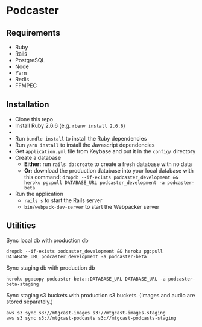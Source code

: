 # Podcaster

## Requirements

- Ruby
- Rails
- PostgreSQL
- Node
- Yarn
- Redis
- FFMPEG

## Installation

- Clone this repo
- Install Ruby 2.6.6 (e.g. `rbenv install 2.6.6`)
-
- Run `bundle install` to install the Ruby dependencies
- Run `yarn install` to install the Javascript dependencies
- Get `application.yml` file from Keybase and put it in the `config/` directory
- Create a database
  - **Either:** run `rails db:create` to create a fresh database with no data
  - **Or:** download the production database into your local database with this command: `dropdb --if-exists podcaster_development && heroku pg:pull DATABASE_URL podcaster_development -a podcaster-beta`
- Run the application
  - `rails s` to start the Rails server
  - `bin/webpack-dev-server` to start the Webpacker server

## Utilities

Sync local db with production db

```
dropdb --if-exists podcaster_development && heroku pg:pull DATABASE_URL podcaster_development -a podcaster-beta
```

Sync staging db with production db

```
heroku pg:copy podcaster-beta::DATABASE_URL DATABASE_URL -a podcaster-beta-staging
```

Sync staging s3 buckets with production s3 buckets. (Images and audio are stored separately.)

```
aws s3 sync s3://mtgcast-images s3://mtgcast-images-staging
aws s3 sync s3://mtgcast-podcasts s3://mtgcast-podcasts-staging
```
